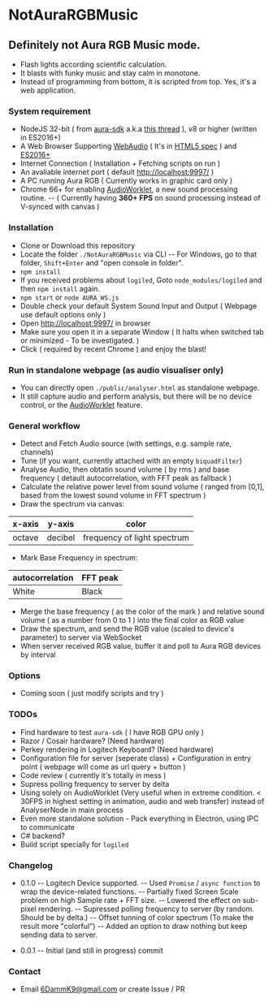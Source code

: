 ﻿
# NotAuraRGBMusic
## Definitely not Aura RGB Music mode.
- Flash lights according scientific calculation. 
- It blasts with funky music and stay calm in monotone.
- Instead of programming from bottom, it is scripted from top. Yes, it's a web application.
### System requirement
- NodeJS 32-bit ( from [aura-sdk](https://www.npmjs.com/package/aura-sdk) a.k.a [this thread](https://rog.asus.com/forum/showthread.php?101776-Aura-SDK-in-Javascript!) ), v8 or higher (written in ES2016+)
- A Web Browser Supporting [ WebAudio](https://caniuse.com/#feat=audio-api) ( It's in [HTML5 spec](https://developer.mozilla.org/en-US/docs/Web/API/Web_Audio_API) ) and [ES2016+](https://kangax.github.io/compat-table/es2016plus/)
- Internet Connection ( Installation + Fetching scripts on run )
- An avaliable internet port ( default [http://localhost:9997/](http://localhost:9997/) )
- A PC running Aura RGB ( Currently works in graphic card only )
- Chrome 66+ for enabling [AudioWorklet](https://developer.mozilla.org/en-US/docs/Web/API/Worklet/addModule), a new sound processing routine. 
-- ( Currently having **360+ FPS** on sound processing instead of V-synced with canvas ) 
### Installation
- Clone or Download this repository
- Locate the folder `./NotAuraRGBMusic` via CLI 
-- For Windows, go to that folder, `Shift+Enter` and "open console in folder".
- `npm install`
- If you received problems about `logiled`, Goto `node_modules/logiled` and then `npm install` again.
- `npm start` or `node AURA_WS.js`
- Double check your default System Sound Input and Output ( Webpage use default options only )
- Open [http://localhost:9997/](http://localhost:9997/) in browser 
- Make sure you open it in a separate Window ( It halts when switched tab or minimized - To be investigated. )
- Click ( required by recent Chrome ) and enjoy the blast!
### Run in standalone webpage (as audio visualiser only)
- You can directly open `./public/analyser.html` as standalone webpage. 
- It still capture audio and perform analysis, but there will be no device control, or the [AudioWorklet](https://developer.mozilla.org/en-US/docs/Web/API/Worklet/addModule) feature.
### General workflow
- Detect and Fetch Audio source (with settings, e.g. sample rate, channels)
- Tune (if you want, currently attached with an empty `biquadFilter`)
- Analyse Audio, then obtatin sound volume ( by rms ) and base frequency ( detault autocorrelation, with  FFT peak as fallback )
- Calculate the relative power level from sound volume ( ranged from [0,1], based from the lowest sound volume in FFT spectrum )
- Draw the spectrum via canvas:

|x-axis|y-axis|color|
|---|---|---|
|octave|decibel|frequency of light spectrum| 

- Mark Base Frequency in spectrum:

|autocorrelation|FFT peak|
|---|---|
|White|Black|

- Merge the base frequency ( as the color of the mark )  and relative sound volume ( as a number from 0 to 1 ) into the final color as RGB value
- Draw the spectrum, and send the RGB value (scaled to device's parameter) to server via WebSocket
- When server received RGB value, buffer it and poll to Aura RGB devices by interval
### Options
- Coming soon ( just modify scripts and try )
### TODOs
- Find hardware to test `aura-sdk` ( I have RGB GPU only )
- Razor / Cosair hardware? (Need hardware)
- Perkey rendering in Logitech Keyboard? (Need hardware)
- Configuration file for server (seperate class) + Configuration in entry point ( webpage will come as url query + button )
- Code review ( currently it's totally in mess )
- Supress polling frequency to server by delta
- Using solely on AudioWorklet (Very useful when in extreme condition. < 30FPS in highest setting in animation, audio and web transfer) instead of AnalyserNode in main process
- Even more standalone solution - Pack everything in Electron, using IPC to communicate
- C# backend?
- Build script specially for `logiled`
### Changelog

- 0.1.0
-- Logitech Device supported.
-- Used `Promise` / `async function` to wrap the device-related functions.
-- Partially fixed Screen Scale problem on high Sample rate + FFT size.
-- Lowered the effect on sub-pixel rendering.
-- Supressed polling frequency to server (by random. Should be by delta.)
-- Offset tunning of color spectrum (To make the result more "colorful")
-- Added an option to draw nothing but keep sending data to server.

- 0.0.1
-- Initial (and still in progress) commit

### Contact
- Email 6DammK9@gmail.com or create Issue / PR
